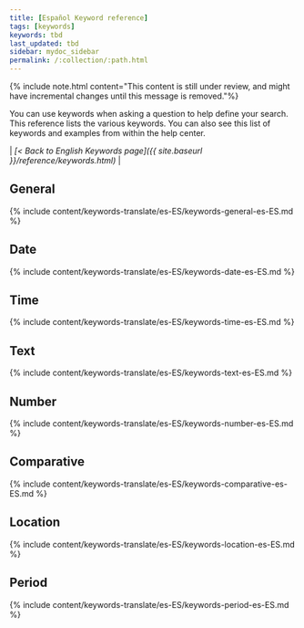 ```yaml
---
title: [Español Keyword reference]
tags: [keywords]
keywords: tbd
last_updated: tbd
sidebar: mydoc_sidebar
permalink: /:collection/:path.html
---
```

{% include note.html content="This content is still under review, and might have incremental changes until this message is removed."%}

You can use keywords when asking a question to help define your search. This
reference lists the various keywords. You can also see this list of keywords and
examples from within the help center.

| _[< Back to English Keywords page]({{ site.baseurl }}/reference/keywords.html)_ |

## General

{% include content/keywords-translate/es-ES/keywords-general-es-ES.md %}

## Date

{% include content/keywords-translate/es-ES/keywords-date-es-ES.md %}

## Time

{% include content/keywords-translate/es-ES/keywords-time-es-ES.md %}

## Text

{% include content/keywords-translate/es-ES/keywords-text-es-ES.md %}

## Number

{% include content/keywords-translate/es-ES/keywords-number-es-ES.md %}

## Comparative

{% include content/keywords-translate/es-ES/keywords-comparative-es-ES.md %}

## Location

{% include content/keywords-translate/es-ES/keywords-location-es-ES.md %}

## Period

{% include content/keywords-translate/es-ES/keywords-period-es-ES.md %}

<!-- ## Help

{% include content/keywords-translate/es-ES/keywords-help-es-ES.md %} -->
